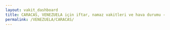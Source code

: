 ```yaml
---
layout: vakit_dashboard
title: CARACAS, VENEZUELA için iftar, namaz vakitleri ve hava durumu - ilçe/eyalet seç
permalink: /VENEZUELA/CARACAS/
---
```


<script type="text/javascript">
  var GLOBAL_COUNTRY = 'VENEZUELA';
  var GLOBAL_CITY = 'CARACAS';
  var GLOBAL_STATE = '';
  var lat = 72;
  var lon = 21;
</script>
